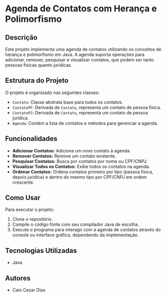 # Agenda de Contatos com Herança e Polimorfismo

## Descrição
Este projeto implementa uma agenda de contatos utilizando os conceitos de herança e polimorfismo em Java. A agenda suporta operações para adicionar, remover, pesquisar e visualizar contatos, que podem ser tanto pessoas físicas quanto jurídicas.

## Estrutura do Projeto
O projeto é organizado nas seguintes classes:
- `Contato`: Classe abstrata base para todos os contatos.
- `ContatoPF`: Derivada de `Contato`, representa um contato de pessoa física.
- `ContatoPJ`: Derivada de `Contato`, representa um contato de pessoa jurídica.
- `Agenda`: Contém a lista de contatos e métodos para gerenciar a agenda.

## Funcionalidades
- **Adicionar Contatos:** Adiciona um novo contato à agenda.
- **Remover Contatos:** Remove um contato existente.
- **Pesquisar Contatos:** Busca por contatos por nome ou CPF/CNPJ.
- **Visualizar Todos os Contatos:** Exibe todos os contatos na agenda.
- **Ordenar Contatos:** Ordena contatos primeiro por tipo (pessoa física, depois jurídica) e dentro do mesmo tipo por CPF/CNPJ em ordem crescente.

## Como Usar
Para executar o projeto:
1. Clone o repositório.
2. Compile o código fonte com seu compilador Java de escolha.
3. Execute o programa para interagir com a agenda de contatos através do console ou interface gráfica, dependendo da implementação.

## Tecnologias Utilizadas
- Java

## Autores
- Caio Cezar Dias